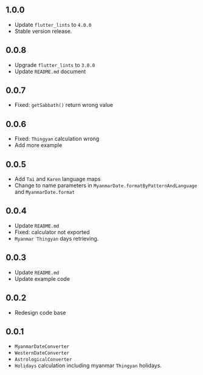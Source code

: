 ## 1.0.0

- Update `flutter_lints` to `4.0.0`
- Stable version release.

## 0.0.8

- Upgrade `flutter_lints` to `3.0.0`
- Update `README.md` document

## 0.0.7

- Fixed: `getSabbath()` return wrong value

## 0.0.6

- Fixed: `Thingyan` calculation wrong
- Add more example

## 0.0.5

- Add `Tai` and `Karen` language maps
- Change to name parameters in `MyanmarDate.formatByPatternAndLanguage` and `MyanmarDate.format`

## 0.0.4

- Update `README.md`
- Fixed: calculator not exported
- `Myanmar Thingyan` days retrieving.

## 0.0.3

- Update `README.md`
- Update example code

## 0.0.2

- Redesign code base

## 0.0.1

- `MyanmarDateConverter`
- `WesternDateConverter`
- `AstrologicalConverter`
- `Holidays` calculation including myanmar `Thingyan` holidays.
